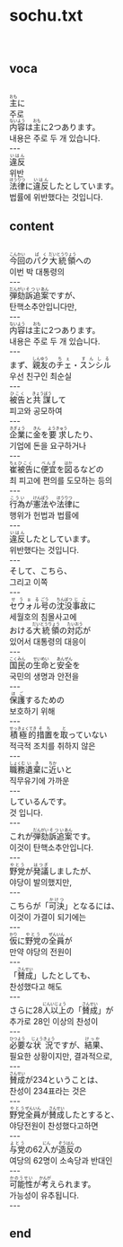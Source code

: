 <h1>sochu.txt</h1><br>
<h2>voca</h2><br>
<Ruby>主<rt>おも</rt></Ruby>に<br>
주로<br>
<Ruby>内容<rt>ないよう</rt></Ruby>は<Ruby>主<rt>おも</rt></Ruby>に2つあります。<br>
내용은 주로 두 개 있습니다.<br>
---<br>
<Ruby>違反<rt>いはん</rt></Ruby><br>
위반<br>
<Ruby>法律<rt>ほうりつ</rt></Ruby>に<Ruby>違反<rt>いはん</rt></Ruby>したとしています。<br>
법률에 위반했다는 것입니다.<br>
<h2>content</h2><br>
<Ruby>今回<rt>こんかい</rt></Ruby>の<Ruby>パク<rt>ぱく</rt></Ruby><Ruby>大統領<rt>だいとうりょう</rt></Ruby>への<br>
이번 박 대통령의<br>
---<br>
<Ruby>弾劾<rt>だんがい</rt></Ruby><Ruby>訴追<rt>そつい</rt></Ruby><Ruby>案<rt>あん</rt></Ruby>ですが、<br>
탄핵소추안입니다만,<br>
---<br>
<Ruby>内容<rt>ないよう</rt></Ruby>は<Ruby>主<rt>おも</rt></Ruby>に2つあります。<br>
내용은 주로 두 개 있습니다.<br>
---<br>
まず、<Ruby>親友<rt>しんゆう</rt></Ruby>の<Ruby>チェ<rt>ちぇ</rt></Ruby>・<Ruby>スンシル<rt>すんしる</rt></Ruby><br>
우선 친구인 최순실<br>
---<br>
<Ruby>被告<rt>ひこく</rt></Ruby>と<Ruby>共謀<rt>きょうぼう</rt></Ruby>して<br>
피고와 공모하여<br>
---<br>
<Ruby>企業<rt>きぎょう</rt></Ruby>に<Ruby>金<rt>きん</rt></Ruby>を<Ruby>要求<rt>ようきゅう</rt></Ruby>したり、<br>
기업에 돈을 요구하거나<br>
---<br>
<Ruby>崔<rt>ちぇ</rt></Ruby><Ruby>被告<rt>ひこく</rt></Ruby>に<Ruby>便宜<rt>べんぎ</rt></Ruby>を<Ruby>図<rt>はか</rt></Ruby>るなどの<br>
최 피고에 편의를 도모하는 등의<br>
---<br>
<Ruby>行為<rt>こうい</rt></Ruby>が<Ruby>憲法<rt>けんぽう</rt></Ruby>や<Ruby>法律<rt>ほうりつ</rt></Ruby>に<br>
행위가 헌법과 법률에<br>
---<br>
<Ruby>違反<rt>いはん</rt></Ruby>したとしています。<br>
위반했다는 것입니다.<br>
---<br>
そして、こちら、<br>
그리고 이쪽<br>
---<br>
<Ruby>セウォル<rt>せうぉる</rt></Ruby><Ruby>号<rt>ごう</rt></Ruby>の<Ruby>沈没<rt>ちんぼつ</rt></Ruby><Ruby>事故<rt>じこ</rt></Ruby>に<br>
세월호의 침몰사고에<br>
おける<Ruby>大統領<rt>だいとうりょう</rt></Ruby>の<Ruby>対応<rt>たいおう</rt></Ruby>が<br>
있어서 대통령의 대응이<br>
---<br>
<Ruby>国民<rt>こくみん</rt></Ruby>の<Ruby>生命<rt>せいめい</rt></Ruby>と<Ruby>安全<rt>あんぜん</rt></Ruby>を<br>
국민의 생명과 안전을<br>
---<br>
<Ruby>保護<rt>ほご</rt></Ruby>するための<br>
보호하기 위해<br>
---<br>
<Ruby>積極的<rt>せっきょくてき</rt></Ruby><Ruby>措置<rt>そち</rt></Ruby>を<Ruby>取<rt>と</rt></Ruby>っていない<br>
적극적 조치를 취하지 않은<br>
---<br>
<Ruby>職務<rt>しょくむ</rt></Ruby><Ruby>遺棄<rt>いき</rt></Ruby>に<Ruby>近<rt>ちか</rt></Ruby>いと<br>
직무유기에 가까운<br>
---<br>
しているんです。<br>
것 입니다.<br>
---<br>
これが<Ruby>弾劾<rt>だんがい</rt></Ruby><Ruby>訴追<rt>そつい</rt></Ruby><Ruby>案<rt>あん</rt></Ruby>です。<br>
이것이 탄핵소추안입니다.<br>
---<br>
<Ruby>野党<rt>やとう</rt></Ruby>が<Ruby>発議<rt>はつぎ</rt></Ruby>しましたが、<br>
야당이 발의했지만,<br>
---<br>
こちらが「<Ruby>可決<rt>かけつ</rt></Ruby>」となるには、<br>
이것이 가결이 되기에는<br>
---<br>
<Ruby>仮<rt>かり</rt></Ruby>に<Ruby>野党<rt>やとう</rt></Ruby>の<Ruby>全員<rt>ぜんいん</rt></Ruby>が<br>
만약 야당의 전원이<br>
---<br>
「<Ruby>賛成<rt>さんせい</rt></Ruby>」したとしても、<br>
찬성했다고 해도<br>
---<br>
さらに28<Ruby>人以上<rt>にんいじょう</rt></Ruby>の「<Ruby>賛成<rt>さんせい</rt></Ruby>」が<br>
추가로 28인 이상의 찬성이<br>
---<br>
<Ruby>必要<rt>ひつよう</rt></Ruby>な<Ruby>状況<rt>じょうきょう</rt></Ruby>ですが、<Ruby>結果<rt>けっか</rt></Ruby>、<br>
필요한 상황이지만, 결과적으로,<br>
---<br>
<Ruby>賛成<rt>さんせい</rt></Ruby>が234ということは、<br>
찬성이 234표라는 것은<br>
---<br>
<Ruby>野党<rt>やとう</rt></Ruby><Ruby>全員<rt>ぜんいん</rt></Ruby>が<Ruby>賛成<rt>さんせい</rt></Ruby>したとすると、<br>
야당전원이 찬성했다고하면<br>
---<br>
<Ruby>与党<rt>よとう</rt></Ruby>の62<Ruby>人<rt>にん</rt></Ruby>が<Ruby>造反<rt>ぞうはん</rt></Ruby>の<br>
여당의 62명이 소속당과 반대인<br>
---<br>
<Ruby>可能性<rt>かのうせい</rt></Ruby>が<Ruby>考<rt>かんが</rt></Ruby>えられます。<br>
가능성이 유추됩니다.<br>
---<br>
<h2>end</h2><br>
